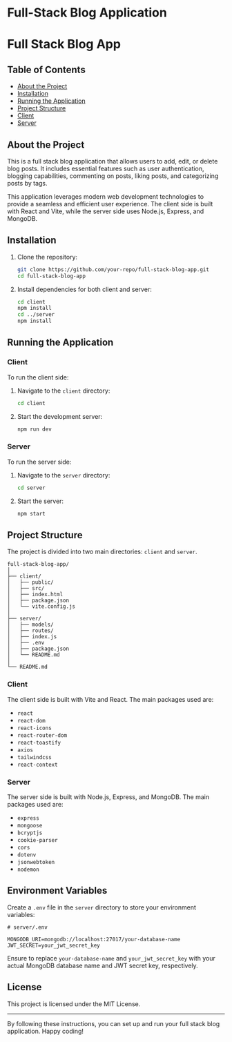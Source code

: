 # Full-Stack Blog Application

# Full Stack Blog App

## Table of Contents

- [About the Project](#project)
- [Installation](#installation)
- [Running the Application](#running-the-application)
- [Project Structure](#project-structure)
- [Client](#client)
- [Server](#server)

## About the Project

This is a full stack blog application that allows users to add, edit, or delete blog posts. It includes essential features such as user authentication, blogging capabilities, commenting on posts, liking posts, and categorizing posts by tags.

This application leverages modern web development technologies to provide a seamless and efficient user experience. The client side is built with React and Vite, while the server side uses Node.js, Express, and MongoDB.

## Installation

1. Clone the repository:
   ```bash
   git clone https://github.com/your-repo/full-stack-blog-app.git
   cd full-stack-blog-app
   ```

2. Install dependencies for both client and server:

   ```bash
   cd client
   npm install
   cd ../server
   npm install
   ```

## Running the Application

### Client

To run the client side:

1. Navigate to the `client` directory:

   ```bash
   cd client
   ```

2. Start the development server:

   ```bash
   npm run dev
   ```

### Server

To run the server side:

1. Navigate to the `server` directory:

   ```bash
   cd server
   ```

2. Start the server:

   ```bash
   npm start
   ```

## Project Structure

The project is divided into two main directories: `client` and `server`.

```
full-stack-blog-app/
│
├── client/
│   ├── public/
│   ├── src/
│   ├── index.html
│   ├── package.json
│   └── vite.config.js
│
├── server/
│   ├── models/
│   ├── routes/
│   ├── index.js
│   ├── .env
│   ├── package.json
│   └── README.md
│
└── README.md
```

### Client

The client side is built with Vite and React. The main packages used are:

- `react`
- `react-dom`
- `react-icons`
- `react-router-dom`
- `react-toastify`
- `axios`
- `tailwindcss`
- `react-context`

### Server

The server side is built with Node.js, Express, and MongoDB. The main packages used are:

- `express`
- `mongoose`
- `bcryptjs`
- `cookie-parser`
- `cors`
- `dotenv`
- `jsonwebtoken`
- `nodemon`

## Environment Variables

Create a `.env` file in the `server` directory to store your environment variables:

```plaintext
# server/.env

MONGODB_URI=mongodb://localhost:27017/your-database-name
JWT_SECRET=your_jwt_secret_key
```

Ensure to replace `your-database-name` and `your_jwt_secret_key` with your actual MongoDB database name and JWT secret key, respectively.

## License

This project is licensed under the MIT License.

---

By following these instructions, you can set up and run your full stack blog application. Happy coding!